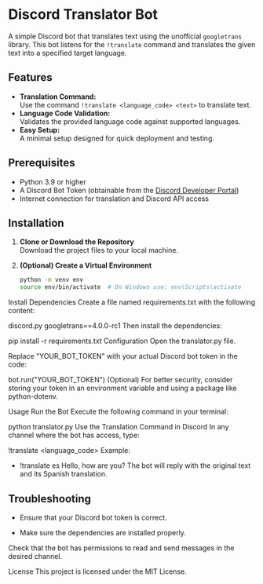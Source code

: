 # Discord Translator Bot

A simple Discord bot that translates text using the unofficial `googletrans` library. This bot listens for the `!translate` command and translates the given text into a specified target language.

## Features

- **Translation Command:**  
  Use the command `!translate <language_code> <text>` to translate text.
- **Language Code Validation:**  
  Validates the provided language code against supported languages.
- **Easy Setup:**  
  A minimal setup designed for quick deployment and testing.

## Prerequisites

- Python 3.9 or higher
- A Discord Bot Token (obtainable from the [Discord Developer Portal](https://discord.com/developers/applications))
- Internet connection for translation and Discord API access

## Installation

1. **Clone or Download the Repository**  
   Download the project files to your local machine.

2. **(Optional) Create a Virtual Environment**  
   ```bash
   python -m venv env
   source env/bin/activate  # On Windows use: env\Scripts\activate

Install Dependencies
Create a file named requirements.txt with the following content:


discord.py
googletrans==4.0.0-rc1
Then install the dependencies:


pip install -r requirements.txt
Configuration
Open the translator.py file.

Replace "YOUR_BOT_TOKEN" with your actual Discord bot token in the code:


bot.run("YOUR_BOT_TOKEN")
(Optional) For better security, consider storing your token in an environment variable and using a package like python-dotenv.

Usage
Run the Bot
Execute the following command in your terminal:


python translator.py
Use the Translation Command in Discord
In any channel where the bot has access, type:


!translate <language_code> <text>
Example:

- !translate es Hello, how are you?
The bot will reply with the original text and its Spanish translation.

## Troubleshooting
- Ensure that your Discord bot token is correct.

- Make sure the dependencies are installed properly.

Check that the bot has permissions to read and send messages in the desired channel.

License
This project is licensed under the MIT License.
